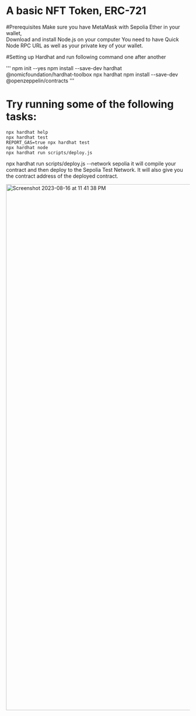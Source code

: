 # A basic NFT Token, ERC-721 


#Prerequisites
Make sure you have MetaMask with Sepolia Ether in your wallet,  
Download and install Node.js on your computer
You need to have Quick Node RPC URL as well as your private key of your wallet. 

#Setting up Hardhat and run following command one after another

'''
npm init --yes
npm install --save-dev hardhat @nomicfoundation/hardhat-toolbox
npx hardhat 
npm install --save-dev @openzeppelin/contracts
'''

# Try running some of the following tasks:

```shell
npx hardhat help
npx hardhat test
REPORT_GAS=true npx hardhat test
npx hardhat node
npx hardhat run scripts/deploy.js
```

npx hardhat run scripts/deploy.js --network sepolia
it will compile your contract and then deploy to the Sepolia Test Network. It will also give you the contract address of the deployed contract.

<img width="1440" alt="Screenshot 2023-08-16 at 11 41 38 PM" src="https://github.com/ravikr-opnsrc/basic-NFT/assets/135989427/8f5a2bb0-e24d-4231-8415-a10d3471f542">


 
